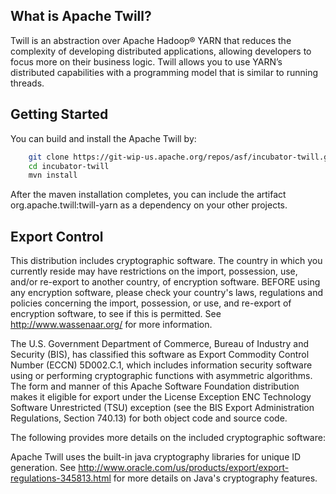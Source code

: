 What is Apache Twill?
---------------------
Twill is an abstraction over Apache Hadoop® YARN that reduces the complexity 
of developing distributed applications, allowing developers to focus more on 
their business logic. Twill allows you to use YARN’s distributed capabilities 
with a programming model that is similar to running threads.


Getting Started
---------------
You can build and install the Apache Twill by:

```sh
    git clone https://git-wip-us.apache.org/repos/asf/incubator-twill.git
    cd incubator-twill
    mvn install
```

After the maven installation completes, you can include the artifact 
org.apache.twill:twill-yarn as a dependency on your other projects.

Export Control
-------------
This distribution includes cryptographic software. The country in which you 
currently reside may have restrictions on the import, possession, use, and/or
re-export to another country, of encryption software. BEFORE using any 
encryption software, please check your country's laws, regulations and 
policies concerning the import, possession, or use, and re-export of encryption
software, to see if this is permitted. See <http://www.wassenaar.org/> for more
information.

The U.S. Government Department of Commerce, Bureau of Industry and Security 
(BIS), has classified this software as Export Commodity Control Number (ECCN) 
5D002.C.1, which includes information security software using or performing 
cryptographic functions with asymmetric algorithms. The form and manner of this
Apache Software Foundation distribution makes it eligible for export under the 
License Exception ENC Technology Software Unrestricted (TSU) exception (see the
BIS Export Administration Regulations, Section 740.13) for both object code and
source code.

The following provides more details on the included cryptographic software:

Apache Twill uses the built-in java cryptography libraries for unique ID
generation. See 
<http://www.oracle.com/us/products/export/export-regulations-345813.html>
for more details on Java's cryptography features.
